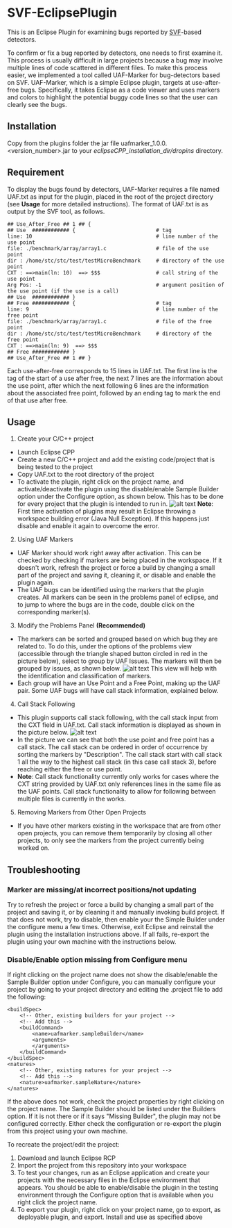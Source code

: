 # SVF-EclipsePlugin

This is an Eclipse Plugin for examining bugs reported by [SVF](https://github.com/unsw-corg/SVF/)-based detectors.

To confirm or fix a bug reported by detectors, one needs to first examine it. This process is usually difficult in large projects because a bug may involve multiple lines of code scattered in different files. To make this process easier, we implemented a tool called UAF-Marker for bug-detectors based on SVF. UAF-Marker, which is a simple Eclipse plugin, targets at use-after-free bugs. Specifically, it takes Eclipse as a code viewer and uses markers and colors to highlight the potential buggy code lines so that the user can clearly see the bugs.

## Installation
Copy from the plugins folder the jar file uafmarker_1.0.0.<version_number>.jar to your *eclipseCPP_installation_dir/dropins* directory.

## Requirement
To display the bugs found by detectors, UAF-Marker requires a file named UAF.txt as input for the plugin, placed in the root of the project directory (see **Usage** for more detailed instructions). The format of UAF.txt is as output by the SVF tool, as follows.
```
## Use_After_Free ## 1 ## {
## Use  ############ {                          # tag
line: 10                                        # line number of the use point
file: ./benchmark/array/array1.c                # file of the use point
dir : /home/stc/stc/test/testMicroBenchmark     # directory of the use point
CXT : ==>main(ln: 10)  ==> $$$                  # call string of the use point
Arg Pos: -1                                     # argument position of the use point (if the use is a call)
## Use  ############ }
## Free ############ {                          # tag
line: 9                                         # line number of the free point
file: ./benchmark/array/array1.c                # file of the free point
dir : /home/stc/stc/test/testMicroBenchmark     # directory of the free point
CXT : ==>main(ln: 9)  ==> $$$
## Free ############ }
## Use_After_Free ## 1 ## }
```
Each use-after-free corresponds to 15 lines in UAF.txt. The first line is the tag of the start of a use after free, the next 7 lines are the information about the use point, after which the next following 6 lines are the information about the associated free point, followed by an ending tag to mark the end of that use after free. 

## Usage
1. Create your C/C++ project
* Launch Eclipse CPP
* Create a new C/C++ project and add the existing code/project that is being tested to the project
* Copy UAF.txt to the root directory of the project
* To activate the plugin, right click on the project name, and activate/deactivate the plugin using the disable/enable Sample Builder option under the Configure option, as shown below. This has to be done for every project that the plugin is intended to run in. 
![alt text](/Screenshots/Capture1.JPG?raw=true "Screenshot 1")
**Note**: First time activation of plugins may result in Eclipse throwing a workspace building error (Java Null Exception). If this happens just disable and enable it again to overcome the error. 

2. Using UAF Markers
* UAF Marker should work right away after activation. This can be checked by checking if markers are being placed in the workspace. If it doesn't work, refresh the project or force a build by changing a small part of the project and saving it, cleaning it, or disable and enable the plugin again. 
* The UAF bugs can be identified using the markers that the plugin creates. All markers can be seen in the problems panel of eclipse, and to jump to where the bugs are in the code, double click on the corresponding marker(s).

3. Modify the Problems Panel **(Recommended)**
* The markers can be sorted and grouped based on which bug they are related to. To do this, under the options of the problems view (accessible through the triangle shaped button circled in red in the picture below), select to group by UAF Issues. The markers will then be grouped by issues, as shown below. 
![alt text](/Screenshots/Capture2.JPG?raw=true "Screenshot 2")
This view will help with the identification and classification of markers. 
* Each group will have an Use Point and a Free Point, making up the UAF pair. Some UAF bugs will have call stack information, explained below. 

4. Call Stack Following
* This plugin supports call stack following, with the call stack input from the CXT field in UAF.txt. Call stack information is displayed as shown in the picture below.
![alt text](/Screenshots/Capture3.JPG?raw=true "Screenshot 3")
* In the picture we can see that both the use point and free point has a call stack. The call stack can be ordered in order of occurrence by sorting the markers by "Description". The call stack start with call stack 1 all the way to the highest call stack (in this case call stack 3), before reaching either the free or use point.  
* **Note**: Call stack functionality currently only works for cases where the CXT string provided by UAF.txt only references lines in the same file as the UAF points. Call stack functionality to allow for following between multiple files is currently in the works. 

5. Removing Markers from Other Open Projects
* If you have other markers existing in the workspace that are from other open projects, you can remove them temporarily by closing all other projects, to only see the markers from the project currently being worked on. 

## Troubleshooting
### Marker are missing/at incorrect positions/not updating
Try to refresh the project or force a build by changing a small part of the project and saving it, or by cleaning it and manually invoking build project. If that does not work, try to disable, then enable your the Simple Builder under the configure menu a few times. Otherwise, exit Eclipse and reinstall the plugin using the installation instructions above. If all fails,
re-export the plugin using your own machine with the instructions below. 

### Disable/Enable option missing from Configure menu
If right clicking on the project name does not show the disable/enable the Sample Builder option under Configure, you can manually configure your project by going to your project directory and editing the .project file to add the following:

```
<buildSpec>
    <!-- Other, existing builders for your project -->
    <!-- Add this -->
    <buildCommand>
        <name>uafmarker.sampleBuilder</name>
        <arguments>
        </arguments>
    </buildCommand>
</buildSpec>
<natures>
    <!-- Other, existing natures for your project -->
    <!-- Add this -->
    <nature>uafmarker.sampleNature</nature>
</natures>
```
If the above does not work, check the project properties by right clicking on the project name. The Sample Builder should be listed under the Builders option. If it is not there or if it says "Missing Builder", the plugin may not be configured correctly. Either check the configuration or re-export the plugin from this project using your own machine. 

To recreate the project/edit the project:
1. Download and launch Eclipse RCP
2. Import the project from this repository into your workspace
3. To test your changes, run as an Eclipse application and create your projects with the necessary files in the Eclipse environment that appears. You should be able to enable/disable the plugin in the testing environment through the Configure option that is available when you right click the project name. 
4. To export your plugin, right click on your project name, go to export, as deployable plugin, and export. Install and use as specified above
